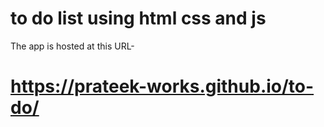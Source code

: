 # to do list using html css and js

The app is hosted at this URL-

# https://prateek-works.github.io/to-do/
